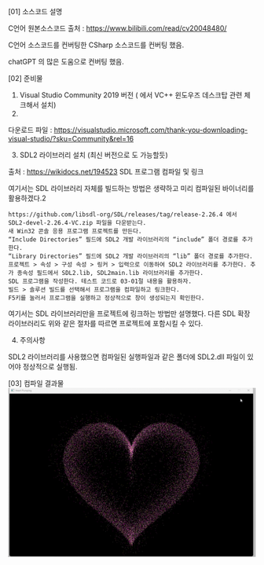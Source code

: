 [01] 소스코드 설명

C언어 원본소스코드 출처 : https://www.bilibili.com/read/cv20048480/

C언어 소스코드를 컨버팅한 CSharp 소스코드를 컨버팅 했음.

chatGPT 의 많은 도움으로 컨버팅 했음.


[02] 준비물

1. Visual Studio Community 2019 버전 ( 에서 VC++ 윈도우즈 데스크탑 관련 체크해서 설치)
2. 
다운로드 파일 : https://visualstudio.microsoft.com/thank-you-downloading-visual-studio/?sku=Community&rel=16   

3. SDL2 라이브러리 설치 (최신 버전으로 도 가능할듯)

출처 : https://wikidocs.net/194523
SDL 프로그램 컴파일 및 링크

여기서는 SDL 라이브러리 자체를 빌드하는 방법은 생략하고 미리 컴파일된 바이너리를 활용하겠다.2

    https://github.com/libsdl-org/SDL/releases/tag/release-2.26.4 에서 SDL2-devel-2.26.4-VC.zip 파일을 다운받는다.
    새 Win32 콘솔 응용 프로그램 프로젝트를 만든다.
    “Include Directories” 필드에 SDL2 개발 라이브러리의 “include” 폴더 경로를 추가한다.
    “Library Directories” 필드에 SDL2 개발 라이브러리의 “lib” 폴더 경로를 추가한다.
    프로젝트 > 속성 > 구성 속성 > 링커 > 입력으로 이동하여 SDL2 라이브러리를 추가한다. 추가 종속성 필드에서 SDL2.lib, SDL2main.lib 라이브러리를 추가한다.
    SDL 프로그램을 작성한다. 테스트 코드로 03-01절 내용을 활용하자.
    빌드 > 솔루션 빌드를 선택해서 프로그램을 컴파일하고 링크한다.
    F5키를 눌러서 프로그램을 실행하고 정상적으로 창이 생성되는지 확인한다.

여기서는 SDL 라이브러리만을 프로젝트에 링크하는 방법만 설명했다. 다른 SDL 확장 라이브러리도 위와 같은 절차를 따르면 프로젝트에 포함시킬 수 있다. 

4. 주의사항

SDL2 라이브러리를 사용했으면 컴파일된 실행파일과 같은 폴더에 SDL2.dll 파일이 있어야 정상적으로 실행됨.

[03] 컴파일 결과물
<img src='https://github.com/zhuyun-lixun/drawHeart/blob/main/VC/2024-06-18_vc-sdl2_sc.gif' />
